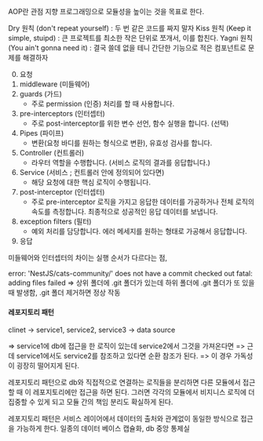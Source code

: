 AOP란 관점 지향 프로그래밍으로 모듈성을 높이는 것을 목표로 한다.

Dry 원칙 (don't repeat yourself) : 두 번 같은 코드를 짜지 말자
Kiss 원칙 (Keep it simple, stuipd) : 큰 프로젝트를 최소한 작은 단위로 쪼개서, 이를 합친다.
Yagni 원칙(You ain't gonna need it) : 결국 쓸데 없을 테니 간단한 기능으로 적은 컴포넌트로 문제를 해결하자

0. 요청
1. middleware (미들웨어)
2. guards (가드)
   - 주로 permission (인증) 처리를 할 때 사용합니다.
3. pre-interceptors (인터셉터)
   - 주로 post-interceptor를 위한 변수 선언, 함수 실행을 합니다. (선택)
4. Pipes (파이프)
   - 변환(요청 바디를 원하는 형식으로 변환), 유효성 검사를 합니다.
5. Controller (컨트롤러)
   - 라우터 역할을 수행합니다. (서비스 로직의 결과를 응답합니다.)
6. Service (서비스 ; 컨트롤러 안에 정의되어 있다면)
   - 해당 요청에 대한 핵심 로직이 수행됩니다.
7. post-interceptor (인터셉터)
   - 주로 pre-interceptor 로직을 가지고 응답한 데이터를 가공하거나 전체 로직의 속도를 측정합니다. 최종적으로 성공적인 응답 데이터를 보냅니다.
8. exception filters (필터)
   - 예외 처리를 담당합니다. 에러 메세지를 원하는 형태로 가공해서 응답합니다.
9. 응답

미들웨어와 인터셉터의 차이는 실행 순서가 다르다는 점,

error: 'NestJS/cats-community/' does not have a commit checked out
fatal: adding files failed
=> 상위 폴더에 .git 폴더가 있는데 하위 폴더에 .git 폴더가 또 있을 때 발생함, .git 폴더 제거하면 정상 작동

#### 레포지토리 패턴

clinet -> service1, service2, service3 -> data source

=> service1에 db에 접근을 한 로직이 있는데 service2에서 그것을 가져온다면
=> 근데 service1에서도 service2를 참조하고 있다면 순환 참조가 된다.
=> 이 경우 가독성이 굉장히 떨어지게 된다.

레포지토리 패턴으로 db와 직접적으로 연결하는 로직들을 분리하면 다른 모듈에서 접근할 때 이 레포지토리에만 접근을 하면 된다. 그러면 각각의 모듈에서 비지니스 로직에 더 집중할 수 있게 되고 모듈 간의 책임 분리도 확실하게 된다.

레포지토리 패턴은 서비스 레이어에서 데이터의 출처와 관계없이 동일한 방식으로 접근을 가능하게 한다. 일종의 데이터 베이스 캡슐화, db 중앙 통제실
